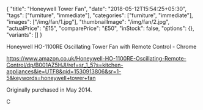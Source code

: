 {
    "title": "Honeywell Tower Fan",
    "date": "2018-05-12T15:54:25+05:30",
    "tags": ["furniture", "immediate"],
    "categories": ["furniture", "immediate"],
    "images": ["/img/fan/1.jpg"],
    "thumbnailImage": "/img/fan/2.jpg",
    "actualPrice": "£15",
    "comparePrice": "£50",
    "inStock": false,
    "options": {},
    "variants": []
}

Honeywell HO-1100RE Oscillating Tower Fan with Remote Control - Chrome

https://www.amazon.co.uk/Honeywell-HO-1100RE-Oscillating-Remote-Control/dp/B001AZ5HJI/ref=sr_1_5?s=kitchen-appliances&ie=UTF8&qid=1530913806&sr=1-5&keywords=honeywell+tower+fan

Originally purchased in May 2014.

C